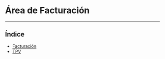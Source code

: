 # Área de Facturación
----------------------

## Índice

  * [Facturación](./facturacion/index.md)
  * [TPV](./tpv/index.md)
  
